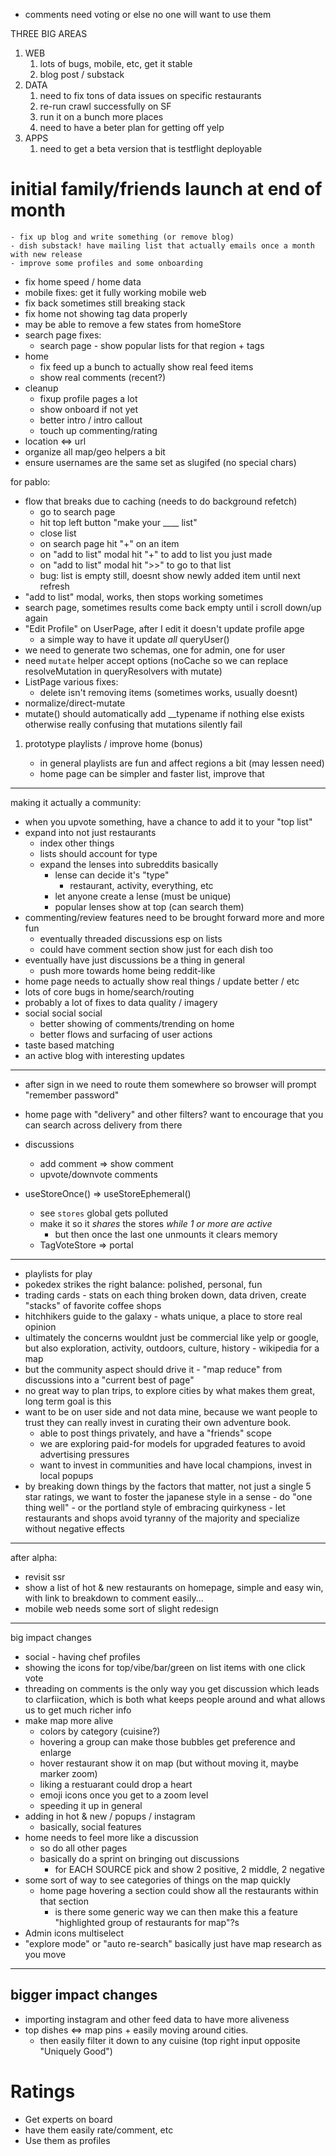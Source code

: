 - comments need voting or else no one will want to use them

THREE BIG AREAS

  1. WEB
     1. lots of bugs, mobile, etc, get it stable
     2. blog post / substack
  2. DATA
     1. need to fix tons of data issues on specific restaurants
     2. re-run crawl successfully on SF
     3. run it on a bunch more places
     4. need to have a beter plan for getting off yelp
  3. APPS
     1. need to get a beta version that is testflight deployable


# initial family/friends launch at end of month

    - fix up blog and write something (or remove blog)
    - dish substack! have mailing list that actually emails once a month with new release
    - improve some profiles and some onboarding

- fix home speed / home data
- mobile fixes: get it fully working mobile web
- fix back sometimes still breaking stack
- fix home not showing tag data properly
- may be able to remove a few states from homeStore
- search page fixes:
  - search page - show popular lists for that region + tags
- home
  - fix feed up a bunch to actually show real feed items
  - show real comments (recent?)
- cleanup
  - fixup profile pages a lot
  - show onboard if not yet
  - better intro / intro callout
  - touch up commenting/rating
- location <=> url
- organize all map/geo helpers a bit
- ensure usernames are the same set as slugifed (no special chars)

for pablo:

  - flow that breaks due to caching (needs to do background refetch)
    - go to search page
    - hit top left button "make your ____ list"
    - close list
    - on search page hit "+" on an item
    - on "add to list" modal hit "+" to add to list you just made
    - on "add to list" modal hit ">>" to go to that list
    - bug: list is empty still, doesnt show newly added item until next refresh
  - "add to list" modal, works, then stops working sometimes
  - search page, sometimes results come back empty until i scroll down/up again
  - "Edit Profile" on UserPage, after I edit it doesn't update profile apge
    - a simple way to have it update *all* queryUser()
  - we need to generate two schemas, one for admin, one for user
  - need `mutate` helper accept options (noCache so we can replace resolveMutation in queryResolvers with mutate)
  - ListPage various fixes:
    - delete isn't removing items (sometimes works, usually doesnt)
  - normalize/direct-mutate
  - mutate() should automatically add __typename if nothing else exists otherwise really confusing that mutations silently fail

  1. prototype playlists / improve home (bonus)

     - in general playlists are fun and affect regions a bit (may lessen need)
     - home page can be simpler and faster list, improve that

---

making it actually a community:

- when you upvote something, have a chance to add it to your "top list"
- expand into not just restaurants
  - index other things
  - lists should account for type
  - expand the lenses into subreddits basically
    - lense can decide it's "type"
      - restaurant, activity, everything, etc
    - let anyone create a lense (must be unique)
    - popular lenses show at top (can search them)
- commenting/review features need to be brought forward more and more fun
  - eventually threaded discussions esp on lists
  - could have comment section show just for each dish too
- eventually have just discussions be a thing in general
  - push more towards home being reddit-like
- home page needs to actually show real things / update better / etc
- lots of core bugs in home/search/routing
- probably a lot of fixes to data quality / imagery
- social social social
  - better showing of comments/trending on home
  - better flows and surfacing of user actions
- taste based matching
- an active blog with interesting updates

---

- after sign in we need to route them somewhere so browser will prompt "remember password"
- home page with "delivery" and other filters? want to encourage that you can search across delivery from there
- discussions
  - add comment => show comment
  - upvote/downvote comments

- useStoreOnce() => useStoreEphemeral()
  - see `stores` global gets polluted
  - make it so it *shares* the stores *while 1 or more are active*
    - but then once the last one unmounts it clears memory
  - TagVoteStore => portal

---

  - playlists for play
  - pokedex strikes the right balance: polished, personal, fun
  - trading cards - stats on each thing broken down, data driven, create "stacks" of favorite coffee shops
  - hitchhikers guide to the galaxy - whats unique, a place to store real opinion
  - ultimately the concerns wouldnt just be commercial like yelp or google, but also exploration, activity, outdoors, culture, history - wikipedia for a map
  - but the community aspect should drive it - "map reduce" from discussions into a "current best of page"
  - no great way to plan trips, to explore cities by what makes them great, long term goal is this
  - want to be on user side and not data mine, because we want people to trust they can really invest in curating their own adventure book.
    - able to post things privately, and have a "friends" scope
    - we are exploring paid-for models for upgraded features to avoid advertising pressures
    - want to invest in communities and have local champions, invest in local popups
  - by breaking down things by the factors that matter, not just a single 5 star ratings, we want to foster the japanese style in a sense - do "one thing well" - or the portland style of embracing quirkyness - let restaurants and shops avoid tyranny of the majority and specialize without negative effects

---

after alpha:

- revisit ssr
- show a list of hot & new restaurants on homepage, simple and easy win, with link to breakdown to comment easily...
- mobile web needs some sort of slight redesign

---

big impact changes

- social - having chef profiles
- showing the icons for top/vibe/bar/green on list items with one click vote
- threading on comments is the only way you get discussion which leads to clarfiication, which is both what keeps people around and what allows us to get much richer info
- make map more alive
  - colors by category (cuisine?)
  - hovering a group can make those bubbles get preference and enlarge
  - hover restaurant show it on map (but without moving it, maybe marker zoom)
  - liking a restuarant could drop a heart
  - emoji icons once you get to a zoom level
  - speeding it up in general
- adding in hot & new / popups / instagram
  - basically, social features
- home needs to feel more like a discussion
  - so do all other pages
  - basically do a sprint on bringing out discussions
    - for EACH SOURCE pick and show 2 positive, 2 middle, 2 negative
- some sort of way to see categories of things on the map quickly
  - home page hovering a section could show all the restaurants within that section
    - is there some generic way we can then make this a feature "highlighted group of restaurants for map"?s
- Admin icons multiselect
- "explore mode" or "auto re-search" basically just have map research as you move

---

## bigger impact changes

- importing instagram and other feed data to have more aliveness
- top dishes <=> map pins + easily moving around cities.
  - then easily filter it down to any cuisine (top right input opposite "Uniquely Good")

# Ratings

- Get experts on board
- have them easily rate/comment, etc
- Use them as profiles
